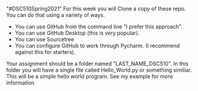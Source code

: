 "#DSC510Spring2021" 
For this week you will Clone a copy of these repo.  You can do that using a variety of ways.  
- You can use GitHub from the command line "I prefer this approach".
- You can use GitHub Desktop (this is very popular).
- You can use Sourcetree
- You can configure GitHub to work through Pycharm.  (I recommend against this for starters).

Your assignment should be a folder named "LAST_NAME_DSC510".  In this folder you will have a single file called Hello_World.py or something similiar.  This will be a simple hello world program.  See my example for more information
